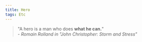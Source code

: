 ```yaml
---
title: Hero
tags: Etc
---
```


> "A hero is a man who does **what he can.**" <br>
> \- *Romain Rolland in "John Christopher: Storm and Stress"*
